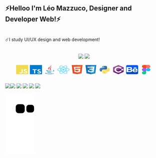 
## ⚡Helloo I'm Léo Mazzuco, Designer and Developer Web!⚡
<p><br>
☄️I study UI/UX design and web development! 
</p><br>
<div align="center">

  <img height="180em" src="https://github-readme-stats.vercel.app/api?username=Mazzuc&show_icons=true&theme=aura_dark&include_all_commits=true&count_private=true"/>
  <img height="180em" src="https://github-readme-stats.vercel.app/api/top-langs/?username=Mazzuc&layout=compact&langs_count=7&theme=aura_dark"/>
</div>
<div style="display: inline_block"><br>
  <center><img align="center" alt="Leo-Js" height="30" width="40" src="https://raw.githubusercontent.com/devicons/devicon/master/icons/javascript/javascript-plain.svg">
  <img align="center" alt="Leo-Ts" height="30" width="40" src="https://raw.githubusercontent.com/devicons/devicon/master/icons/typescript/typescript-plain.svg">
  <img align="center" alt="Leo-Java" height="30" width="40" src="https://raw.githubusercontent.com/devicons/devicon/master/icons/java/java-original.svg">
  <img align="center" alt="Leo-React" height="30" width="40" src="https://raw.githubusercontent.com/devicons/devicon/master/icons/react/react-original.svg">
  <img align="center" alt="Leo-HTML" height="30" width="40" src="https://raw.githubusercontent.com/devicons/devicon/master/icons/html5/html5-original.svg">
  <img align="center" alt="Leo-CSS" height="30" width="40" src="https://raw.githubusercontent.com/devicons/devicon/master/icons/css3/css3-original.svg">
  <img align="center" alt="Leo-Python" height="30" width="40" src="https://raw.githubusercontent.com/devicons/devicon/master/icons/python/python-original.svg">
  <img align="center" alt="Leo-Csharp" height="30" width="40" src="https://raw.githubusercontent.com/devicons/devicon/master/icons/csharp/csharp-original.svg">
  <img align="center" alt="Leo-Behance" height="30" width="40" src="https://raw.githubusercontent.com/devicons/devicon/master/icons/behance/behance-original.svg">
  <img align="center" alt="Leo-Figma" height="30" width="40" src="https://raw.githubusercontent.com/devicons/devicon/master/icons/figma/figma-original.svg"></center>
</center>
  
</div>
  
  ##
 
<div> 
  
  <a href="https://www.behance.net/Mazzuc" target="_blank"><img src="https://img.shields.io/badge/-Behance-blue?style=for-the-badge&logo=behance&logoColor=white" target="_blank"></a><a href="https://twitter.com/veranzinho" target="_blank"><a href="https://www.instagram.com/leo.mazzuco/" target="_blank"><img src="https://img.shields.io/badge/Instagram-E4405F?style=for-the-badge&logo=instagram&logoColor=white" target="_blank"></a>  <a href="https://twitter.com" target="_blank"><img src="https://img.shields.io/badge/Twitter-1DA1F2?style=for-the-badge&logo=twitter&logoColor=white"></a>  <a href="https://discord.com/channels/@me" target="_blank"><img src="https://img.shields.io/badge/Discord-7289DA?style=for-the-badge&logo=discord&logoColor=white" target="_blank"></a> <a href="https://www.linkedin.com/in/Leo-Mazzuco-3433aa24a/" target="_blank"><img src="https://img.shields.io/badge/-LinkedIn-%230077B5?style=for-the-badge&logo=linkedin&logoColor=white" target="_blank"></a> <a href = "mailto:leonardo.mazzuco2019@gmail.com"><img src="https://img.shields.io/badge/-Gmail-%23333?style=for-the-badge&logo=gmail&logoColor=white" target="_blank"></a>
 
![Snake animation](https://github.com/rafaballerini/rafaballerini/blob/output/github-contribution-grid-snake.svg)
 
  </div>
